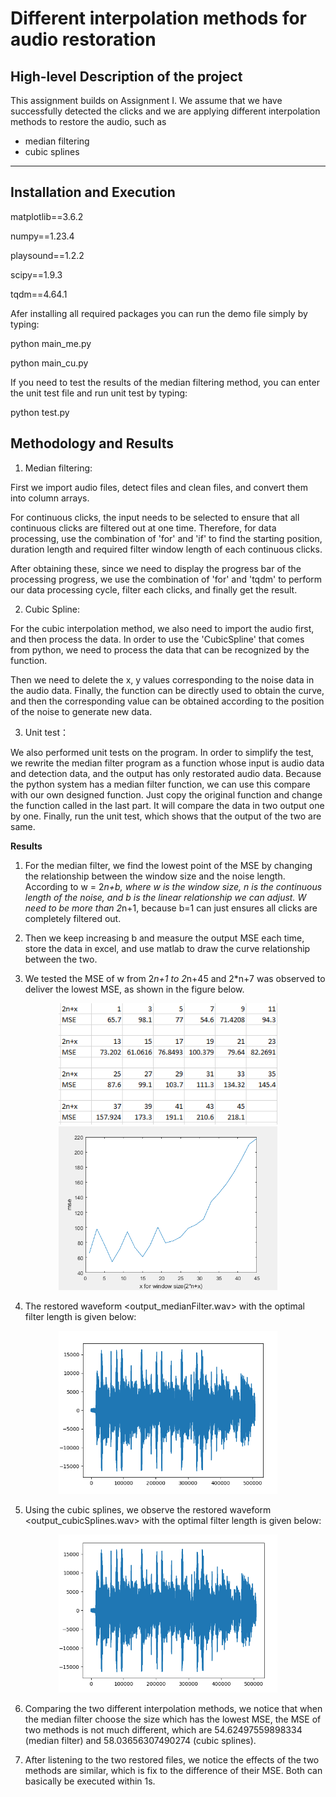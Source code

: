 # Different interpolation methods for audio restoration

## High-level Description of the project

This assignment builds on Assignment I. We assume that we have successfully detected the clicks and we are applying different interpolation methods to restore the audio, such as 
- median filtering
- cubic splines

---

## Installation and Execution                              
matplotlib==3.6.2

numpy==1.23.4

playsound==1.2.2

scipy==1.9.3

tqdm==4.64.1

Afer installing all required packages you can run the demo file simply by typing:

python main_me.py

python main_cu.py

If you need to test the results of the median filtering method, you can enter the unit test file and run unit test by typing:

python test.py



## Methodology and Results
1. Median filtering: 

First we import audio files, detect files and clean files, and convert them into column arrays.

For continuous clicks, the input needs to be selected to ensure that all continuous clicks are filtered out at one time. Therefore, for data processing, use the combination of 'for' and 'if' to find the starting position, duration length and required filter window length of each continuous clicks.

After obtaining these, since we need to display the progress bar of the processing progress, we use the combination of 'for' and 'tqdm' to perform our data processing cycle, filter each clicks, and finally get the result.

2. Cubic Spline: 

For the cubic interpolation method, we also need to import the audio first, and then process the data. In order to use the 'CubicSpline' that comes from python, we need to process the data that can be recognized by the function. 

Then we need to delete the x, y values corresponding to the noise data in the audio data. Finally, the function can be directly used to obtain the curve, and then the corresponding value can be obtained according to the position of the noise to generate new data.

3. Unit test：

We also performed unit tests on the program. In order to simplify the test, we rewrite the median filter program as a function whose input is audio data and detection data, and the output has only restorated audio data. Because the python system has a median filter function, we can use this compare with our own designed function. Just copy the original function and change the function called in the last part. It will compare the data in two output one by one. Finally, run the unit test, which shows that the output of the two are same.



**Results**

1. For the median filter, we find the lowest point of the MSE by changing the relationship between the window size and the noise length. According to w = 2*n+b, where w is the window size, n is the continuous length of the noise, and b is the linear relationship we can adjust. W need to be more than 2*n+1, because b=1 can just ensures all clicks are completely filtered out. 

2. Then we keep increasing b and measure the output MSE each time, store the data in excel, and use matlab to draw the curve relationship between the two.

3. We tested the MSE of w from 2*n+1 to 2*n+45 and 2*n+7 was observed to deliver the lowest MSE, as shown in the figure below.
<div align=center>
<img src="table.png" width="350">
</div>

<div align=center>
<img src="MedianFilter_MSEvsLength.png" width="350">
</div>

4. The restored waveform <output_medianFilter.wav> with the optimal filter length is given below:

<div align=center>
<img src="wav1.png" width="350">
</div>

5. Using the cubic splines, we observe the restored waveform <output_cubicSplines.wav> with the optimal filter length is given below:
<div align=center>
<img src="wav2.png" width="350">
</div>

6. Comparing the two different interpolation methods, we notice that when the median filter choose the size which has the lowest MSE, the MSE of two methods is not much different, which are 54.62497559898334 (median filter) and 58.03656307490274 (cubic splines).

7. After listening to the two restored files, we notice the effects of the two methods are similar, which is fix to the difference of their MSE. Both can basically be executed within 1s.

